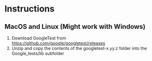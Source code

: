 # Instructions

## MacOS and Linux (Might work with Windows)

1. Download GoogleTest from https://github.com/google/googletest/releases
2. Unzip and copy the contents of the googletest-x.yy.z folder into the Google_tests/lib subfolder